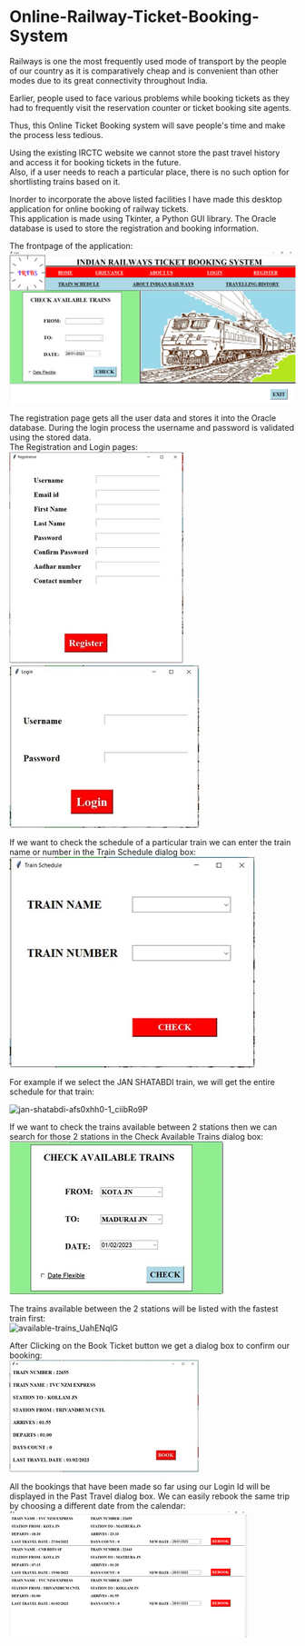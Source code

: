 # Online-Railway-Ticket-Booking-System
Railways is one the most frequently used mode of transport by the people of our country as it is comparatively cheap and is convenient than other modes due to its great connectivity throughout India.  

Earlier, people used to face various problems while booking tickets as they had to frequently visit the reservation counter or ticket booking site agents.  

Thus, this Online Ticket Booking system will save people's time and make the process less tedious.  

Using the existing IRCTC website we cannot store the past travel history and access it for booking tickets in the future.  
Also, if a user needs to reach a particular place, there is no such option for shortlisting trains based on it.  

Inorder to incorporate the above listed facilities I have made this desktop application for online booking of railway tickets.  
This application is made using Tkinter, a Python GUI library. The Oracle database is used to store the registration and booking information.  

The frontpage of the application:  
![Front Page](SCREENSHOTS/FRONT_PAGE.png)  

The registration page gets all the user data and stores it into the Oracle database. During the login process the username and password is validated using the stored data.  
The Registration and Login pages:  
![Front Page](SCREENSHOTS/REGISTRATION.JPG)               ![Front Page](SCREENSHOTS/LOGIN.JPG)  

If we want to check the schedule of a particular train we can enter the train name or number in the Train Schedule dialog box:  
![Train Schedule](SCREENSHOTS/FIND_TRAIN.JPG)  

For example if we select the JAN SHATABDI train, we will get the entire schedule for that train:  

![jan-shatabdi-afs0xhh0-1_ciibRo9P](https://user-images.githubusercontent.com/89999331/223333482-df14f87a-22b1-42fa-b468-642e9f3d27de.gif)

If we want to check the trains available between 2 stations then we can search for those 2 stations in the Check Available Trains dialog box:  
![Available Trains](SCREENSHOTS/Check_train_status.JPG)  

The trains available between the 2 stations will be listed with the fastest train first:  
![available-trains_UahENqlG](https://user-images.githubusercontent.com/89999331/223432127-9c273103-2656-4210-a434-3e4e0ecdea3c.gif)

After Clicking on the Book Ticket button we get a dialog box to confirm our booking:  
![Confirm Booking](SCREENSHOTS/TRAIN_BOOKING.JPG)  

All the bookings that have been made so far using our Login Id will be displayed in the Past Travel dialog box. We can easily rebook the same trip by choosing a different date from the calendar:  
![Available Trains](SCREENSHOTS/TRAVEL_HISTORY.png)



